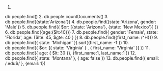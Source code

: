 1.
db.people.find()
2.
db.people.countDocuments()
3.
db.people.find({state:'Arizona'})
4.
db.people.find({state:'Arizona', gender: 'Male'})
5.
db.people.find({ $or: [{state: 'Arizona'}, {state: 'New Mexico'}]  })
6.
db.people.find({age:{$lt:40}})
7.
db.people.find({ gender: 'Female', state: 'Florida', age: {$lte: 45, $gte: 40 } })
8.
db.people.find({first_name: /^H}})
9.
db.people.find({ state: 'Michigan' }).sort({first_name: -1 })
10.
db.people.find({ $or: [{ state: 'Virginia' } , { first_name: 'Virginia' }] })
11.
db.people.find({ age: { $lt: 30 }}, {first_name:1, last_name:1 })
12.
db.people.find({ state: 'Montana' }, { age: false })
13.
db.people.find({ email: /\.edu$/ }, {email: 1})
